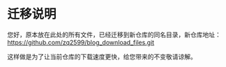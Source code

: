 # 迁移说明

您好，原本放在此处的所有文件，已经迁移到新仓库的同名目录，新仓库地址：https://github.com/zq2599/blog_download_files.git

这样做是为了让当前仓库的下载速度更快，给您带来的不变敬请谅解。

